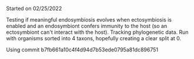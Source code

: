 Started on 02/25/2022

Testing if meaningful endosymbiosis evolves when ectosymbiosis is enabled and an endosymbiont confers immunity to the host (so an ectosymbiont can't interact with the host). Tracking phylogenetic data. 
Run with organisms sorted into 4 taxons, hopefully creating a clear split at 0.

Using commit b7fb661a10c4f4d94d7b53ede0795a81dc896751
